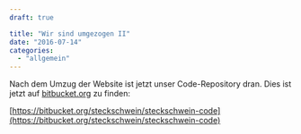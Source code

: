 ```yaml
---
draft: true

title: "Wir sind umgezogen II"
date: "2016-07-14"
categories: 
  - "allgemein"
---
```


Nach dem Umzug der Website ist jetzt unser Code-Repository dran. Dies ist jetzt auf [bitbucket.org](https://bitbucket.org) zu finden:

[https://bitbucket.org/steckschwein/steckschwein-code](https://bitbucket.org/steckschwein/steckschwein-code)

